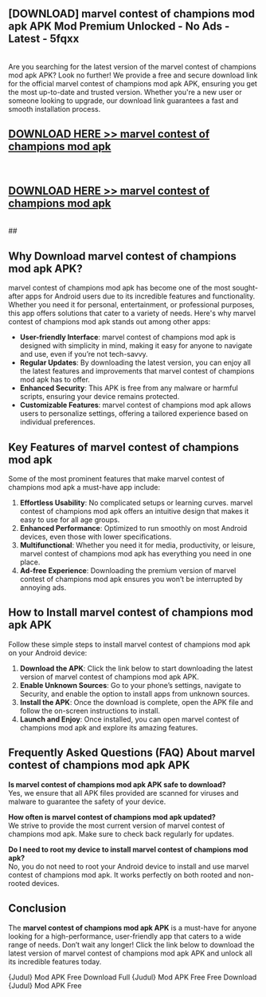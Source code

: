 ## [DOWNLOAD] marvel contest of champions mod apk APK Mod  Premium Unlocked - No Ads - Latest - 5fqxx <br>
<br>
Are you searching for the latest version of the marvel contest of champions mod apk APK? Look no further! We provide a free and secure download link for the official marvel contest of champions mod apk APK, ensuring you get the most up-to-date and trusted version. Whether you're a new user or someone looking to upgrade, our download link guarantees a fast and smooth installation process.


## [DOWNLOAD HERE >> marvel contest of champions mod apk](http://leaked.freeplayer.one?title=marvel_contest_of_champions_mod_apk&ref=06)
  <br>

## [DOWNLOAD HERE >> marvel contest of champions mod apk](http://leaked.freeplayer.one?title=marvel_contest_of_champions_mod_apk&ref=06)
  <br>
  ##



## Why Download marvel contest of champions mod apk APK?

marvel contest of champions mod apk has become one of the most sought-after apps for Android users due to its incredible features and functionality. Whether you need it for personal, entertainment, or professional purposes, this app offers solutions that cater to a variety of needs. Here's why marvel contest of champions mod apk stands out among other apps:

- **User-friendly Interface**: marvel contest of champions mod apk is designed with simplicity in mind, making it easy for anyone to navigate and use, even if you’re not tech-savvy.
- **Regular Updates**: By downloading the latest version, you can enjoy all the latest features and improvements that marvel contest of champions mod apk has to offer.
- **Enhanced Security**: This APK is free from any malware or harmful scripts, ensuring your device remains protected.
- **Customizable Features**: marvel contest of champions mod apk allows users to personalize settings, offering a tailored experience based on individual preferences.

## Key Features of marvel contest of champions mod apk

Some of the most prominent features that make marvel contest of champions mod apk a must-have app include:

1. **Effortless Usability**: No complicated setups or learning curves. marvel contest of champions mod apk offers an intuitive design that makes it easy to use for all age groups.
2. **Enhanced Performance**: Optimized to run smoothly on most Android devices, even those with lower specifications.
3. **Multifunctional**: Whether you need it for media, productivity, or leisure, marvel contest of champions mod apk has everything you need in one place.
4. **Ad-free Experience**: Downloading the premium version of marvel contest of champions mod apk ensures you won’t be interrupted by annoying ads.

## How to Install marvel contest of champions mod apk APK

Follow these simple steps to install marvel contest of champions mod apk on your Android device:

1. **Download the APK**: Click the link below to start downloading the latest version of marvel contest of champions mod apk APK.
2. **Enable Unknown Sources**: Go to your phone’s settings, navigate to Security, and enable the option to install apps from unknown sources.
3. **Install the APK**: Once the download is complete, open the APK file and follow the on-screen instructions to install.
4. **Launch and Enjoy**: Once installed, you can open marvel contest of champions mod apk and explore its amazing features.

## Frequently Asked Questions (FAQ) About marvel contest of champions mod apk APK

**Is marvel contest of champions mod apk APK safe to download?**  
Yes, we ensure that all APK files provided are scanned for viruses and malware to guarantee the safety of your device.

**How often is marvel contest of champions mod apk updated?**  
We strive to provide the most current version of marvel contest of champions mod apk. Make sure to check back regularly for updates.

**Do I need to root my device to install marvel contest of champions mod apk?**  
No, you do not need to root your Android device to install and use marvel contest of champions mod apk. It works perfectly on both rooted and non-rooted devices.

## Conclusion

The **marvel contest of champions mod apk APK** is a must-have for anyone looking for a high-performance, user-friendly app that caters to a wide range of needs. Don’t wait any longer! Click the link below to download the latest version of marvel contest of champions mod apk APK and unlock all its incredible features today.

{Judul} Mod APK Free
Download Full {Judul} Mod APK Free
Free Download {Judul} Mod APK Free

